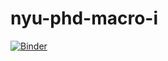 # nyu-phd-macro-i
[![Binder](https://mybinder.org/badge_logo.svg)](https://mybinder.org/v2/gh/jborovicka/nyu-phd-macro-i/HEAD)
